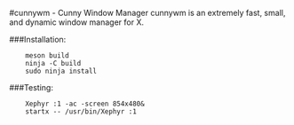 #cunnywm - Cunny Window Manager 
cunnywm is an extremely fast, small, and dynamic window manager for X.

###Installation:
```
    meson build
    ninja -C build
    sudo ninja install
```

###Testing: 
```
    Xephyr :1 -ac -screen 854x480&
    startx -- /usr/bin/Xephyr :1
``` 
